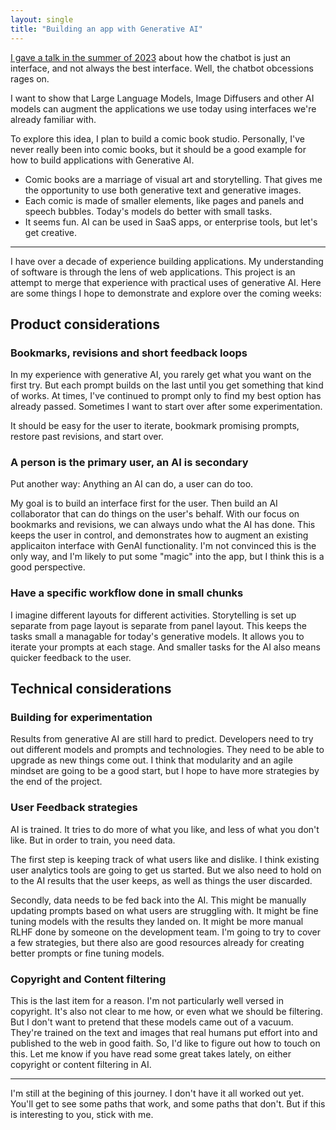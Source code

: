 ```yaml
---
layout: single
title: "Building an app with Generative AI"
---
```


[I gave a talk in the summer of 2023](https://www.youtube.com/watch?v=kNiY-HYaqUc) about how the chatbot is just an interface, and not always the best interface. Well, the chatbot obcessions rages on. 

I want to show that Large Language Models, Image Diffusers and other AI models can augment the applications we use today using interfaces we're already familiar with.

To explore this idea, I plan to build a comic book studio. Personally, I've never really been into comic books, but it should be a good example for how to build applications with Generative AI. 

- Comic books are a marriage of visual art and storytelling. That gives me the opportunity to use both generative text and generative images.
- Each comic is made of smaller elements, like pages and panels and speech bubbles. Today's models do better with small tasks.
- It seems fun. AI can be used in SaaS apps, or enterprise tools, but let's get creative.

--------------------

I have over a decade of experience building applications. My understanding of software is through the lens of web applications. This project is an attempt to merge that experience with practical uses of generative AI. Here are some things I hope to demonstrate and explore over the coming weeks:

## Product considerations

### Bookmarks, revisions and short feedback loops
In my experience with generative AI, you rarely get what you want on the first try. But each prompt builds on the last until you get something that kind of works. At times, I've continued to prompt only to find my best option has already passed. Sometimes I want to start over after some experimentation.

It should be easy for the user to iterate, bookmark promising prompts, restore past revisions, and start over.

### A person is the primary user, an AI is secondary

Put another way: Anything an AI can do, a user can do too.

My goal is to build an interface first for the user. Then build an AI collaborator that can do things on the user's behalf. With our focus on bookmarks and revisions, we can always undo what the AI has done. This keeps the user in control, and demonstrates how to augment an existing applicaiton interface with GenAI functionality. I'm not convinced this is the only way, and I'm likely to put some "magic" into the app, but I think this is a good perspective.

### Have a specific workflow done in small chunks
I imagine different layouts for different activities. Storytelling is set up separate from page layout is separate from panel layout. This keeps the tasks small a managable for today's generative models. It allows you to iterate your prompts at each stage. And smaller tasks for the AI also means quicker feedback to the user. 

## Technical considerations

### Building for experimentation
Results from generative AI are still hard to predict. Developers need to try out different models and prompts and technologies. They need to be able to upgrade as new things come out. I think that modularity and an agile mindset are going to be a good start, but I hope to have more strategies by the end of the project.

### User Feedback strategies
AI is trained. It tries to do more of what you like, and less of what you don't like. But in order to train, you need data.

The first step is keeping track of what users like and dislike. I think existing user analytics tools are going to get us started. But we also need to hold on to the AI results that the user keeps, as well as things the user discarded.

Secondly, data needs to be fed back into the AI. This might be manually updating prompts based on what users are struggling with. It might be fine tuning models with the results they landed on. It might be more manual RLHF done by someone on the development team. I'm going to try to cover a few strategies, but there also are good resources already for creating better prompts or fine tuning models.

### Copyright and Content filtering
This is the last item for a reason. I'm not particularly well versed in copyright. It's also not clear to me how, or even what we should be filtering. But I don't want to pretend that these models came out of a vacuum. They're trained on the text and images that real humans put effort into and published to the web in good faith. So, I'd like to figure out how to touch on this. Let me know if you have read some great takes lately, on either copyright or content filtering in AI.

---------------------

I'm still at the begining of this journey. I don't have it all worked out yet. You'll get to see some paths that work, and some paths that don't. But if this is interesting to you, stick with me.